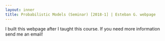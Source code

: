 ```yaml
---
layout: inner
title: Probabilistic Models (Seminar) [2018-1] | Esteban G. webpage
---
```


<p>I built this webpage after I taught this course. If you need more information send me an email!</p>
